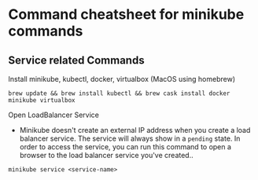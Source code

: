 # Command cheatsheet for minikube commands

## Service related Commands
Install minikube, kubectl, docker, virtualbox (MacOS using homebrew)
```buildoutcfg
brew update && brew install kubectl && brew cask install docker minikube virtualbox
```

Open LoadBalancer Service
- Minikube doesn't create an external IP address when you create a load balancer service. The service will always show in a `pending` state. In order to access the service, you can run this command to open a browser to the load balancer service you've created..
```buildoutcfg
minikube service <service-name>
```

